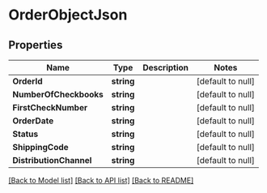 # OrderObjectJson

## Properties
Name | Type | Description | Notes
------------ | ------------- | ------------- | -------------
**OrderId** | **string** |  | [default to null]
**NumberOfCheckbooks** | **string** |  | [default to null]
**FirstCheckNumber** | **string** |  | [default to null]
**OrderDate** | **string** |  | [default to null]
**Status** | **string** |  | [default to null]
**ShippingCode** | **string** |  | [default to null]
**DistributionChannel** | **string** |  | [default to null]

[[Back to Model list]](../README.md#documentation-for-models) [[Back to API list]](../README.md#documentation-for-api-endpoints) [[Back to README]](../README.md)


